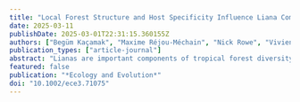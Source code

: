 ```yaml
---
title: "Local Forest Structure and Host Specificity Influence Liana Community Composition in a Moist Central African Forest"
date: 2025-03-11
publishDate: 2025-03-01T22:31:15.360155Z
authors: ["Begüm Kaçamak", "Maxime Réjou-Méchain", "Nick Rowe", "Vivien Rossi", "Nicolas Barbier", "Samantha Bazan", "Eric Forni", "Daniel Guibal", "David J. Harris", "Grace Jopaul Loubota Panzou", "Jean-Joël Loumeto", "Eric Marcon", "Bruno X. Pinho", "Isaac Zombo", "Sylvie Gourlet-Fleury"]
publication_types: ["article-journal"]
abstract: "Lianas are important components of tropical forest diversity and dynamics, yet little is known about the drivers of their community structure and composition. Combining extensive field and LiDAR data, we investigated the influence of local topography, forest structure, and tree composition on liana community structure, and their floristic and functional composition, in a moist forest in northern Republic of Congo. We inventoried all lianas ≥ 1 cm in diameter in 144 20 × 20‐m quadrats located in four 9‐ha permanent plots, where trees and giant herbs were inventoried. We characterized the functional strategies of selected representatives of the main liana taxa using a set of resource‐use leaf and wood traits. Finally, we used complementary statistical analyses, including multivariate and randomization approaches, to test whether forest structure, topography, and tree composition influence the structure, floristic composition, and functional composition of liana communities. The structure of liana communities was strongly shaped by local forest structure, with higher abundances and total basal areas in relatively open‐canopy forests, where lianas competed with giant herbs. Liana floristic composition exhibited a weak spatial structure over the study site but was marginally influenced by the local forest structure and topography. Only forest structure had a weak but significant effect on liana functional composition, with more conservative strategies—higher stem tissue density and lower PO4 leaf concentration and SLA values—in tall and dense forests. Finally, we found evidence of host specificity with significant attraction/repulsion for 19% of the tested liana and tree species associations, suggesting that the unexplained floristic variation may be partly attributed to these host‐species‐specific associations, although the underlying mechanisms behind remain elusive. Overall, our findings demonstrate that liana communities' structure can be much better predicted than their composition, calling for a better understanding of the implications of the large functional diversity observed in liana communities."
featured: false
publication: "*Ecology and Evolution*"
doi: "10.1002/ece3.71075"
---
```

